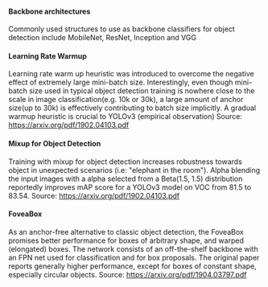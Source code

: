 #### Backbone architectures
Commonly used structures to use as backbone classifiers for object detection include MobileNet, ResNet, Inception and VGG

#### Learning Rate Warmup 
Learning rate warm up heuristic was introduced to overcome the negative effect of extremely large mini-batch size. 
Interestingly, even though mini-batch size used in typical object detection training is nowhere close to the scale in
image classification(e.g. 10k or 30k), a large amount of anchor size(up to 30k) is effectively contributing to batch
size implicitly. A gradual warmup heuristic is crucial to YOLOv3 (empirical observation)
Source: https://arxiv.org/pdf/1902.04103.pdf

#### Mixup for Object Detection
Training with mixup for object detection increases robustness towards object in unexpected scenarios (i.e: "elephant in 
the room"). Alpha blending the input images with a alpha selected from a Beta(1.5, 1.5) distribution reportedly improves
mAP score for a YOLOv3 model on VOC from 81.5 to 83.54. Source: https://arxiv.org/pdf/1902.04103.pdf

#### FoveaBox
As an anchor-free alternative to classic object detection, the FoveaBox promises better performance for boxes of arbitrary 
shape, and warped (elongated) boxes. The network consists of an off-the-shelf backbone with an FPN net used for
classification and for box proposals. The original paper reports generally higher performance, except for boxes of constant 
shape, especially circular objects. Source: https://arxiv.org/pdf/1904.03797.pdf